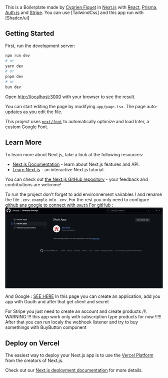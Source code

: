 This is a Boilerplate made by [Cyprien Fiquet](https://cyprienfiquet.com) in [Next.js](https://nextjs.org/) with [React](https://fr.react.dev/), [Prisma](https://www.prisma.io/), [Auth.js](https://authjs.dev/) and [Stripe](https://stripe.com/). You can use [TailwindCss] and this app run with [Shadcn/ui]

## Getting Started

First, run the development server:

```bash
npm run dev
# or
yarn dev
# or
pnpm dev
# or
bun dev
```

Open [http://localhost:3000](http://localhost:3000) with your browser to see the result.

You can start editing the page by modifying `app/page.tsx`. The page auto-updates as you edit the file.

This project uses [`next/font`](https://nextjs.org/docs/basic-features/font-optimization) to automatically optimize and load Inter, a custom Google Font.

## Learn More

To learn more about Next.js, take a look at the following resources:

- [Next.js Documentation](https://nextjs.org/docs) - learn about Next.js features and API.
- [Learn Next.js](https://nextjs.org/learn) - an interactive Next.js tutorial.

You can check out [the Next.js GitHub repository](https://github.com/vercel/next.js/) - your feedback and contributions are welcome!

To run the project don't forget to add environnement vairables ! and rename the file `.env.example` into `.env`.
For the rest you only need to configure github ans google to connect with `OAuth`
For gitHub :
![gitHub](github.png)

And Google :
[SEE HERE](https://console.cloud.google.com/apis/dashboard)
In this page you can create an application, add you app with Oauth and after that get client and secret

For Stripe you just need to create an account and create products
/!\ WARNING !!! this app work only with subscription type products for now !!!!!
After that you can run localy the webhook listener and try to buy somethings with BuyButton component

## Deploy on Vercel

The easiest way to deploy your Next.js app is to use the [Vercel Platform](https://vercel.com/new?utm_medium=default-template&filter=next.js&utm_source=create-next-app&utm_campaign=create-next-app-readme) from the creators of Next.js.

Check out our [Next.js deployment documentation](https://nextjs.org/docs/deployment) for more details.
